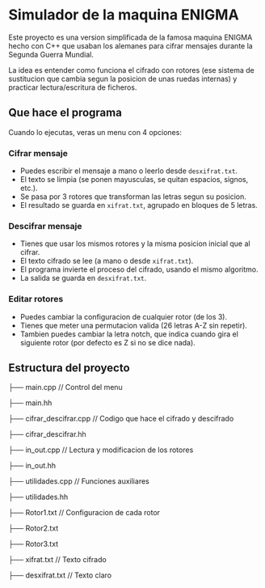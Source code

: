 # Simulador de la maquina ENIGMA

Este proyecto es una version simplificada de la famosa maquina ENIGMA hecho con C++ que usaban los alemanes para cifrar mensajes durante la Segunda Guerra Mundial.

La idea es entender como funciona el cifrado con rotores (ese sistema de sustitucion que cambia segun la posicion de unas ruedas internas) y practicar lectura/escritura de ficheros.

## Que hace el programa

Cuando lo ejecutas, veras un menu con 4 opciones:


### Cifrar mensaje

- Puedes escribir el mensaje a mano o leerlo desde `desxifrat.txt`.
- El texto se limpia (se ponen mayusculas, se quitan espacios, signos, etc.).
- Se pasa por 3 rotores que transforman las letras segun su posicion.
- El resultado se guarda en `xifrat.txt`, agrupado en bloques de 5 letras.

### Descifrar mensaje

- Tienes que usar los mismos rotores y la misma posicion inicial que al cifrar.
- El texto cifrado se lee (a mano o desde `xifrat.txt`).
- El programa invierte el proceso del cifrado, usando el mismo algoritmo.
- La salida se guarda en `desxifrat.txt`.

### Editar rotores

- Puedes cambiar la configuracion de cualquier rotor (de los 3).
- Tienes que meter una permutacion valida (26 letras A-Z sin repetir).
- Tambien puedes cambiar la letra notch, que indica cuando gira el siguiente rotor (por defecto es Z si no se dice nada).

## Estructura del proyecto

├── main.cpp // Control del menu

├── main.hh

├── cifrar_descifrar.cpp // Codigo que hace el cifrado y descifrado

├── cifrar_descifrar.hh

├── in_out.cpp // Lectura y modificacion de los rotores

├── in_out.hh

├── utilidades.cpp // Funciones auxiliares

├── utilidades.hh

├── Rotor1.txt // Configuracion de cada rotor

├── Rotor2.txt

├── Rotor3.txt

├── xifrat.txt // Texto cifrado

├── desxifrat.txt // Texto claro


